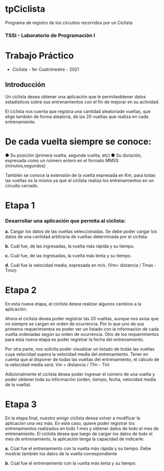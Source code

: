 # tpCiclista
Programa de registro de los circuitos recorridos por un Ciclista


### TSSI - Laboratorio de Programación I

# Trabajo Práctico

- Ciclista -
1er Cuatrimestre - 2021


## Introducción

Un ciclista desea obtener una aplicación que le permitaobtener datos estadísticos sobre sus
entrenamientos con el fin de mejorar en su actividad.

El ciclista nos cuenta que registra una cantidad aleatoriade vueltas, que elige también de forma
aleatoria, de las 20 vueltas que realiza en cada entrenamiento.


# De cada vuelta siempre se conoce:

● Su posición (primera vuelta, segunda vuelta, etc)
● Su duración, expresada como un número entero en el formato MMSS
(minutos,segundos)


También se conoce la extensión de la vuelta expresada en Km, para todas las vueltas es la
misma ya que el ciclista realiza los entrenamientos en un circuito cerrado.


# Etapa 1

### Desarrollar una aplicación que permita al ciclista:

**a.** Cargar los datos de las vueltas seleccionadas. Se debe poder cargar los datos de una
cantidad arbitraria de vueltas determinada por el ciclista.

**b.** Cuál fue, de las ingresadas, la vuelta más rápida y su tiempo.

**c.** Cuál fue, de las ingresadas, la vuelta más lenta y su tiempo.

**d.** Cuál fue la velocidad media, expresada en m/s. (Vm= distancia / Tmax - Tmin)


# Etapa 2

En esta nueva etapa, el ciclista desea realizar algunos cambios a la aplicación.

Ahora el ciclista desea poder registrar las 20 vueltas, aunque nos avisa que no siempre se
cargan en orden de ocurrencia. Por lo que uno de sus primeros requerimientos es poder ver un
listado con la información de cada vuelta ordenadas según su orden de ocurrencia.
Otro de los requerimientos para esta nueva etapa es poder registrar la fecha del entrenamiento.

Por otra parte, nos solicita poder visualizar un listado de todas las vueltas cuya velocidad
supera la velocidad media del entrenamiento. Tener en cuenta que al disponer de todas las
vueltas del entrenamiento, el cálculo de la velocidad media será: Vm = distancia / Tfin - Tini

Adicionalmente el ciclista desea poder ingresar el número de una vuelta y poder obtener toda su
información (orden, tiempo, fecha, velocidad media de la vuelta).


# Etapa 3

En la etapa final, nuestro amigo ciclista desea volver a modificar la aplicación una vez más. En
este caso, quiere poder registrar los entrenamientos realizados en todo 1 mes y obtener datos
de todo el mes de entrenamiento.
El ciclista desea que luego de cargar los datos de todo el mes de entrenamiento, la aplicación
tenga la capacidad de indicarle:


**a.** Cúal fue el entrenamiento con la vuelta más rápida y su tiempo. Debe mostrar también
los datos de la vuelta correspondiente

**b.** Cúal fue el entrenamiento con la vuelta más lenta y su tiempo.

